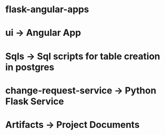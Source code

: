 # flask-angular-apps

# ui ->  Angular App
# Sqls -> Sql scripts for table creation in postgres
# change-request-service -> Python Flask Service 
# Artifacts -> Project Documents
